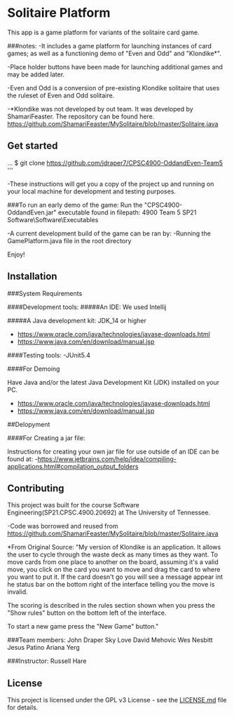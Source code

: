 # Solitaire Platform

This app is a game platform for variants of the solitaire card game.

###notes:
-It includes a game platform for launching instances of card games; as well as a functioning demo of "Even and Odd" and "Klondike*".

-Place holder buttons have been made for launching additional games and may be added later.

-Even and Odd is a conversion of pre-existing Klondike solitaire that uses the ruleset of Even and Odd solitaire.

-*Klondike was not developed by out team. It was developed by ShamariFeaster. The repository can be found here. https://github.com/ShamariFeaster/MySolitaire/blob/master/Solitaire.java

## Get started

...
$ git clone https://github.com/jdraper7/CPSC4900-OddandEven-Team5
'''

-These instructions will get you a copy of the project up and running on your local machine for development and testing purposes.

###To run an early demo of the game:
Run the "CPSC4900-OddandEven.jar" executable found in filepath: 4900 Team 5 SP21 Software\Software\Executables

-A current development build of the game can be ran by:
-Running the GamePlatform.java file in the root directory

Enjoy!
   
## Installation

###System Requirements

####Development tools:
#####An IDE:
We used Intellij

#####A Java development kit:
JDK_14 or higher
- https://www.oracle.com/java/technologies/javase-downloads.html
- https://www.java.com/en/download/manual.jsp

####Testing tools:
-JUnit5.4

####For Demoing

Have Java and/or the latest Java Development Kit (JDK) installed on your PC.

- https://www.oracle.com/java/technologies/javase-downloads.html
- https://www.java.com/en/download/manual.jsp

##Delopyment

####For Creating a jar file:

Instructions for creating your own jar file for use outside of an IDE can be found at:
-https://www.jetbrains.com/help/idea/compiling-applications.html#compilation_output_folders

## Contributing

This project was built for the course Software Engineering(SP21.CPSC.4900.20692) at The University of Tennessee.

-Code was borrowed and reused from https://github.com/ShamariFeaster/MySolitaire/blob/master/Solitaire.java

*From Original Source:
"My version of Klondike is an application. It allows the user to cycle through 
the waste deck as many times as they want. To move cards from one place to another 
on the board, assuming it's a valid move, you click on the card you want to move 
and drag the card to where you want to put it. If the card doesn't go you will
see a message appear int he status bar on the bottom right of the interface 
telling you the move is invalid.

The scoring is described in the rules section shown when you press the "Show rules" 
button on the bottom left of the interface.

To start a new game press the "New Game" button."

###Team members:
John Draper
Sky Love
David Mehovic
Wes Nesbitt
Jesus Patino 
Ariana Yerg

###Instructor:
Russell Hare 

## License
This project is licensed under the GPL v3 License - see the [LICENSE.md](LICENSE.md) file for details.

